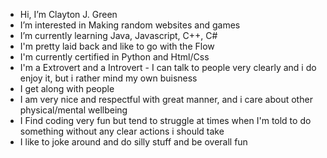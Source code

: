 - Hi, I’m Clayton J. Green
- I’m interested in Making random  websites and games
- I’m currently learning Java, Javascript, C++, C#
- I'm pretty laid back and like to go with the Flow
- I'm currently certified in Python and Html/Css
- I'm a Extrovert and a Introvert  - I can talk to people very clearly and i do enjoy it, but i rather mind my own buisness
- I get along with people
- I am very nice and respectful with great manner, and i care about other physical/mental wellbeing
- I Find coding very fun but tend to struggle at times when I'm told to do something without any clear actions i should take
- I like to joke around and do silly stuff and be overall fun 
